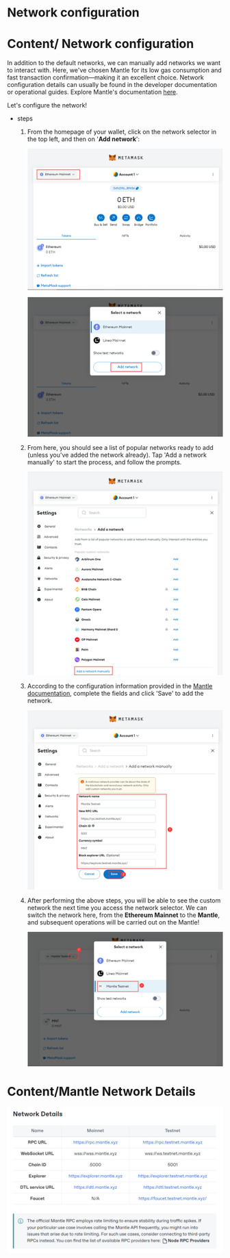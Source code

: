 # Network configuration

# Content/ Network configuration

In addition to the default networks, we can manually add networks we want to interact with. Here, we've chosen Mantle for its low gas consumption and fast transaction confirmation—making it an excellent choice. Network configuration details can usually be found in the developer documentation or operational guides. Explore Mantle's documentation [here](https://docs.mantle.xyz/network/for-devs/developing-on-mantle).

Let's configure the network!

- steps
    1. From the homepage of your wallet, click on the network selector in the top left, and then on '**Add network**':
        
        ![Untitled](./img/2-1.png)
        
        ![Untitled](./img/2-2.png)
        
    2. From here, you should see a list of popular networks ready to add (unless you've added the network already). Tap 'Add a network manually' to start the process, and follow the prompts.
        
        ![Untitled](./img/2-3.png)
        
    3. According to the configuration information provided in the [Mantle documentation](https://docs.mantle.xyz/network/for-devs/developing-on-mantle), complete the fields and click 'Save' to add the network.
        
        ![Untitled](./img/2-4.png)
        
    4. After performing the above steps, you will be able to see the custom network the next time you access the network selector. We can switch the network here, from the **Ethereum Mainnet** to the **Mantle**, and subsequent operations will be carried out on the Mantle!
        
        ![Untitled](./img/2-5.png)
        

# Content/Mantle Network Details

![Untitled](./img/2-6.png)
